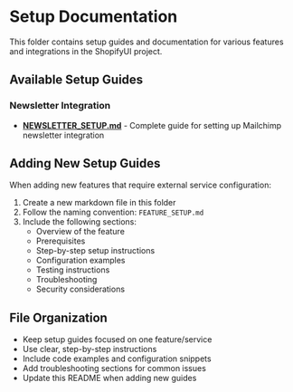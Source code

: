 # Setup Documentation

This folder contains setup guides and documentation for various features and integrations in the ShopifyUI project.

## Available Setup Guides

### Newsletter Integration
- **[NEWSLETTER_SETUP.md](./NEWSLETTER_SETUP.md)** - Complete guide for setting up Mailchimp newsletter integration

## Adding New Setup Guides

When adding new features that require external service configuration:

1. Create a new markdown file in this folder
2. Follow the naming convention: `FEATURE_SETUP.md`
3. Include the following sections:
   - Overview of the feature
   - Prerequisites
   - Step-by-step setup instructions
   - Configuration examples
   - Testing instructions
   - Troubleshooting
   - Security considerations

## File Organization

- Keep setup guides focused on one feature/service
- Use clear, step-by-step instructions
- Include code examples and configuration snippets
- Add troubleshooting sections for common issues
- Update this README when adding new guides
